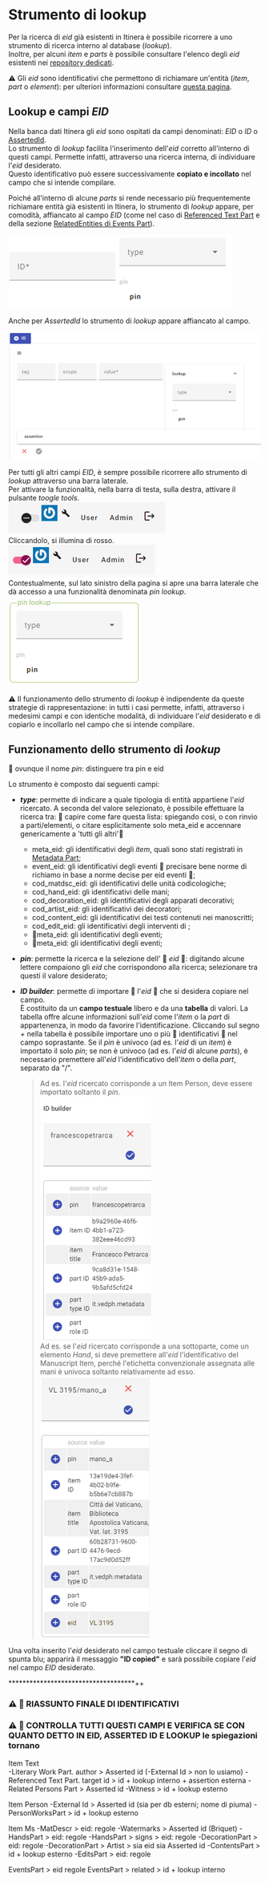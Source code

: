 # Strumento di lookup

Per la ricerca di _eid_ già esistenti in Itinera è possibile ricorrere a uno strumento di ricerca interno al database (_lookup_).  
Inoltre, per alcuni _item_ e _parts_ è possibile consultare l'elenco degli _eid_ esistenti nei [repository dedicati](repository.md).  
 
⚠️ Gli _eid_ sono identificativi che permettono di richiamare un'entità (_item_, _part_ o _element_): per ulteriori informazioni consultare [questa pagina](identifiers.md).   

## Lookup e campi _EID_
Nella banca dati Itinera gli _eid_ sono ospitati da campi denominati: _EID_ o _ID_ o [AssertedId](Asserted_Ids_Brick.md).  
Lo strumento di _lookup_ facilita l'inserimento dell'_eid_ corretto all'interno di questi campi. Permette infatti, attraverso una ricerca interna, di individuare  l'_eid_ desiderato.  
Questo identificativo può essere successivamente **copiato e incollato** nel campo che si intende compilare.  

Poiché all'interno di alcune _parts_ si rende necessario più frequentemente richiamare entità già esistenti in Itinera, lo strumento di _lookup_ appare, per comodità, affiancato al campo _EID_ (come nel caso di [Referenced Text Part](Referenced_Text_Part.md) e della sezione [RelatedEntities di Events Part](Events_Part.md#related-entities)).

![](https://github.com/petrarchsitinera/linee-guida/blob/e4de2f4f2dca13dcba7beae653a386470c141348/docs/assets/images/lookup_shape_1.png?raw=true)  

Anche per _AssertedId_ lo strumento di _lookup_ appare affiancato al campo.  

![](https://github.com/petrarchsitinera/linee-guida/blob/e4de2f4f2dca13dcba7beae653a386470c141348/docs/assets/images/lookup_shape_2.png?raw=true)  

Per tutti gli altri campi _EID_, è sempre possibile ricorrere allo strumento di _lookup_ attraverso una barra laterale.  
Per attivare la funzionalità, nella barra di testa, sulla destra, attivare il pulsante _toogle tools_.  
![](https://github.com/petrarchsitinera/linee-guida/blob/e4de2f4f2dca13dcba7beae653a386470c141348/docs/assets/images/tools_off.png?raw=true)  
Cliccandolo, si illumina di rosso.   
![](https://github.com/petrarchsitinera/linee-guida/blob/e4de2f4f2dca13dcba7beae653a386470c141348/docs/assets/images/tools_on.png?raw=true)  
Contestualmente, sul lato sinistro della pagina si apre una barra laterale che dà accesso a una funzionalità denominata _pin lookup_.   
![](https://github.com/petrarchsitinera/linee-guida/blob/e4de2f4f2dca13dcba7beae653a386470c141348/docs/assets/images/lookup_shape_3.png?raw=true)   


⚠️ Il funzionamento dello strumento di _lookup_ è indipendente da queste strategie di rappresentazione: in tutti i casi permette, infatti, attraverso i medesimi campi e con identiche modalità, di individuare l'_eid_ desiderato e di copiarlo e incollarlo nel campo che si intende compilare.  


## Funzionamento dello strumento di _lookup_

🚧 ovunque il nome _pin_: distinguere tra pin e eid 

Lo strumento è composto dai seguenti campi:  
* **_type_**: permette di indicare a quale tipologia di entità appartiene l'_eid_ ricercato. A seconda del valore selezionato, è possibile effettuare la ricerca tra:
🚧 capire come fare questa lista: spiegando così, o con rinvio a parti/elementi, o citare esplicitamente solo meta\_eid e accennare genericamente a 'tutti gli altri'🚧
  * meta\_eid: gli identificativi degli _item_, quali sono stati registrati in [Metadata Part](Metadata_Part.md);
  * event\_eid: gli identificativi degli eventi 🚧 precisare bene norme di richiamo in base a norme decise per eid eventi 🚧;
  * cod\_matdsc\_eid: gli identificativi delle unità codicologiche;
  * cod\_hand\_eid: gli identificativi delle mani;
  * cod\_decoration\_eid: gli identificativi degli apparati decorativi;
  * cod\_artist\_eid: gli identificativi dei decoratori;
  * cod\_content\_eid: gli identificativi dei testi contenuti nei manoscritti;
  * cod\_edit\_eid: gli identificativi degli interventi di ;
  * 🚧meta\_eid: gli identificativi degli eventi;
  * 🚧meta\_eid: gli identificativi degli eventi;
* **_pin_**: permette la ricerca e la selezione dell' 🚧 _eid_ 🚧: digitando alcune lettere compaiono gli _eid_ che corrispondono alla ricerca; selezionare tra questi il valore desiderato;  
* **_ID builder_**: permette di importare 🚧 l'_eid_ 🚧 che si desidera copiare nel campo.  
 È costituito da un **campo testuale** libero e da una **tabella** di valori. La tabella offre alcune informazioni sull'_eid_ come l'_item_ o la _part_ di appartenenza, in modo da favorire l'identificazione. Cliccando sul segno _+_ nella tabella è possibile importare uno o più 🚧 identificativi 🚧 nel campo soprastante. 
 Se il _pin_ è univoco (ad es. l'_eid_ di un _item_) è importato il solo _pin_; se non è univoco (ad es. l'_eid_ di alcune _parts_), è necessario premettere all'_eid_ l'identificativo dell'_item_ o della _part_, separato da "/".  
 
  > Ad es. l'_eid_ ricercato corrisponde a un Item Person, deve essere importato soltanto il _pin_.  
  > ![](https://github.com/petrarchsitinera/linee-guida/blob/e4dd1632b6f24b831811da7cc88950d6ea0cdf3f/docs/assets/images/lookup_builder1.png?raw=true)  
  > Ad es. se l'_eid_ ricercato corrisponde a una sottoparte, come un elemento _Hand_, si deve premettere all'_eid_ l'identificativo del Manuscript Item, perché l'etichetta convenzionale assegnata alle mani è univoca soltanto relativamente ad esso.   
  > ![](https://github.com/petrarchsitinera/linee-guida/blob/e4dd1632b6f24b831811da7cc88950d6ea0cdf3f/docs/assets/images/lookup_builder2.png?raw=true)    
 
Una volta inserito l'_eid_ desiderato nel campo testuale cliccare il segno di spunta blu; apparirà il messaggio **"ID copied"** e sarà possibile copiare l'_eid_ nel campo _EID_ desiderato.
 



************************************++

### ⚠️ 🚧 RIASSUNTO FINALE DI IDENTIFICATIVI
### ⚠️ 🚧 CONTROLLA TUTTI QUESTI CAMPI E VERIFICA SE CON QUANTO DETTO IN EID, ASSERTED ID E LOOKUP le spiegazioni tornano

Item Text  
-Literary Work Part. author > Asserted id
(-External Id > non lo usiamo)
-Referenced Text Part. target id > id + lookup interno + assertion esterna
-Related Persons Part > Asserted id
-Witness > id + lookup esterno

Item Person
-External Id > Asserted id (sia per db esterni; nome di piuma)
-PersonWorksPart > id + lookup esterno

Item Ms
-MatDescr > eid: regole
-Watermarks > Asserted id (Briquet)
-HandsPart > eid: regole
-HandsPart > signs > eid: regole
-DecorationPart > eid: regole
-DecorationPart > Artist > sia eid sia Asserted id
-ContentsPart > id + lookup esterno
-EditsPart > eid: regole

EventsPart > eid regole
EventsPart > related > id + lookup interno
